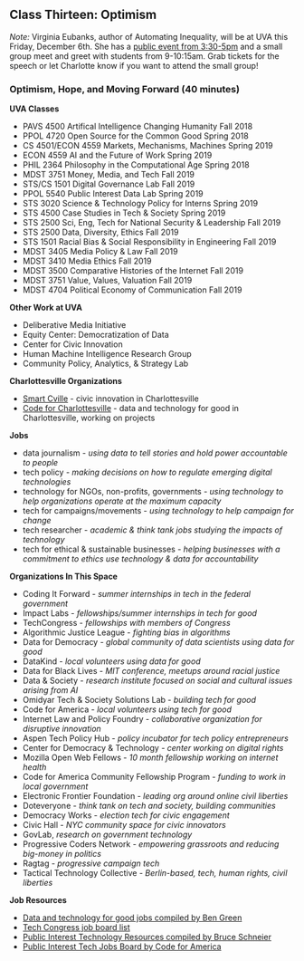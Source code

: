 
## Class Thirteen: Optimism

*Note:* Virginia Eubanks, author of Automating Inequality, will be at UVA this Friday, December 6th. She has a [public event from 3:30-5pm](https://www.eventbrite.com/e/virginia-eubanks-tickets-79370672819) and a small group meet and greet with students from 9-10:15am. Grab tickets for the speech or let Charlotte know if you want to attend the small group!

### Optimism, Hope, and Moving Forward (40 minutes)

__UVA Classes__
- PAVS 4500	Artifical Intelligence Changing Humanity	Fall 2018
- PPOL 4720	Open Source for the Common Good	Spring 2018
- CS 4501/ECON 4559	Markets, Mechanisms, Machines	Spring 2019
- ECON 4559	AI and the Future of Work	Spring 2019
- PHIL 2364	Philosophy in the Computational Age	Spring 2018
- MDST 3751	Money, Media, and Tech	Fall 2019
- STS/CS 1501	Digital Governance Lab	Fall 2019
- PPOL 5540	Public Interest Data Lab	Spring 2019
- STS 3020	Science & Technology Policy for Interns	Spring 2019
- STS 4500	Case Studies in Tech & Society	Spring 2019
- STS 2500	Sci, Eng, Tech for National Security & Leadership	Fall 2019
- STS 2500	Data, Diversity, Ethics	Fall 2019
- STS 1501	Racial Bias & Social Responsibility in Engineering	Fall 2019
- MDST 3405	Media Policy & Law	Fall 2019
- MDST 3410	Media Ethics	Fall 2019
- MDST 3500	Comparative Histories of the Internet	Fall 2019
- MDST 3751	Value, Values, Valuation	Fall 2019
- MDST 4704	Political Economy of Communication	Fall 2019

__Other Work at UVA__
- Deliberative Media Initiative
- Equity Center: Democratization of Data
- Center for Civic Innovation
- Human Machine Intelligence Research Group
- Community Policy, Analytics, & Strategy Lab

__Charlottesville Organizations__
- [Smart Cville](https://www.smartcville.com) - civic innovation in Charlottesville
- [Code for Charlottesville](https://brigade.codeforamerica.org/brigades/Code-for-Charlottesville/) - data and technology for good in Charlottesville, working on projects

__Jobs__
- data journalism - *using data to tell stories and hold power accountable to people*
- tech policy - *making decisions on how to regulate emerging digital technologies*
- technology for NGOs, non-profits, governments - *using technology to help organizations operate at the maximum capacity*
- tech for campaigns/movements - *using technology to help campaign for change*
- tech researcher - *academic & think tank jobs studying the impacts of technology* 
- tech for ethical & sustainable businesses - *helping businesses with a commitment to ethics use technology & data for accountability*

__Organizations In This Space__
- Coding It Forward - *summer internships in tech in the federal government*
- Impact Labs - *fellowships/summer internships in tech for good* 
- TechCongress - *fellowships with members of Congress*
- Algorithmic Justice League - *fighting bias in algorithms*
- Data for Democracy - *global community of data scientists using data for good*
- DataKind - *local volunteers using data for good*
- Data for Black Lives - *MIT conference, meetups around racial justice*
- Data & Society - *research institute focused on social and cultural issues arising from AI*
- Omidyar Tech & Society Solutions Lab - *building tech for good*
- Code for America - *local volunteers using tech for good*
- Internet Law and Policy Foundry - *collaborative organization for disruptive innovation*
- Aspen Tech Policy Hub - *policy incubator for tech policy entrepreneurs* 
- Center for Democracy & Technology - *center working on digital rights*
- Mozilla Open Web Fellows - *10 month fellowship working on internet health*
- Code for America Community Fellowship Program - *funding to work in local government*
- Electronic Frontier Foundation - *leading org around online civil liberties*
- Doteveryone - *think tank on tech and society, building communities*
- Democracy Works - *election tech for civic engagement*
- Civic Hall - *NYC community space for civic innovators*
- GovLab, *research on government technology*
- Progressive Coders Network - *empowering grassroots and reducing big-money in politics*
- Ragtag - *progressive campaign tech*
- Tactical Technology Collective - *Berlin-based, tech, human rights, civil liberties*

__Job Resources__
- [Data and technology for good jobs compiled by Ben Green](https://docs.google.com/spreadsheets/d/1-ia1WM-m9Rk3JZpX0jx8uxq5_KWZrYUTnKIbvKTvg5Y/edit#gid=0)
- [Tech Congress job board list](https://www.techcongress.io/blog/2017/10/27/want-to-work-in-public-interest-tech-start-here)
- [Public Interest Technology Resources compiled by Bruce Schneier](https://public-interest-tech.com)
- [Public Interest Tech Jobs Board by Code for America](https://jobs.codeforamerica.org)

